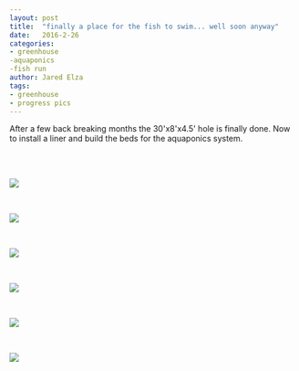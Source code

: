 ```yaml
---
layout: post
title:  "finally a place for the fish to swim... well soon anyway"
date:   2016-2-26
categories:
- greenhouse
-aquaponics
-fish run
author: Jared Elza
tags: 
- greenhouse
- progress pics
---
```


After a few back breaking months the 30'x8'x4.5' hole is finally done. Now to install a liner and build the beds for the aquaponics system.

<br>
<br>

[![](http://i.imgur.com/i3m5ShS.jpg)](http://i.imgur.com/i3m5ShS.jpg)

<br>

[![](http://i.imgur.com/QBaxgS5.jpg)](http://i.imgur.com/QBaxgS5.jpg)

<br>

[![](http://i.imgur.com/Joyy3lT.jpg)](http://i.imgur.com/Joyy3lT.jpg)

<br>

[![](http://i.imgur.com/ffTtWsC.jpg)](http://i.imgur.com/ffTtWsC.jpg)

<br>

[![](http://i.imgur.com/uzr9umD.jpg)](http://i.imgur.com/uzr9umD.jpg)

<br>

[![](http://i.imgur.com/IkXp4QB.jpg)](http://i.imgur.com/IkXp4QB.jpg)
